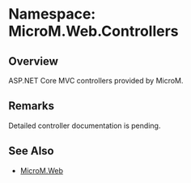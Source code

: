 # Namespace: MicroM.Web.Controllers

## Overview
ASP.NET Core MVC controllers provided by MicroM.

## Remarks
Detailed controller documentation is pending.

## See Also
- [MicroM.Web](../MicroM.Web/index.md)
